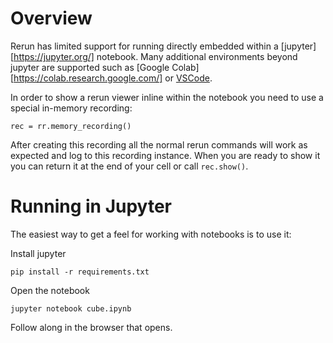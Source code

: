 # Overview

Rerun has limited support for running directly embedded within a [jupyter][https://jupyter.org/] notebook.
Many additional environments beyond jupyter are supported such as [Google Colab][https://colab.research.google.com/]
or [VSCode](https://code.visualstudio.com/blogs/2021/08/05/notebooks).

In order to show a rerun viewer inline within the notebook you need to use a special in-memory
recording:
```
rec = rr.memory_recording()
```

After creating this recording all the normal rerun commands will work as expected and log
to this recording instance. When you are ready to show it you can return it at the end of your cell
or call `rec.show()`.

# Running in Jupyter

The easiest way to get a feel for working with notebooks is to use it:

Install jupyter
```
pip install -r requirements.txt
```

Open the notebook
```
jupyter notebook cube.ipynb
```

Follow along in the browser that opens.
